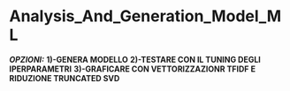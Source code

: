# Analysis_And_Generation_Model_ML
 
 ___OPZIONI:___
__1)-GENERA MODELLO__
__2)-TESTARE CON IL TUNING DEGLI IPERPARAMETRI__
__3)-GRAFICARE CON VETTORIZZAZIONR TFIDF E RIDUZIONE TRUNCATED SVD__
